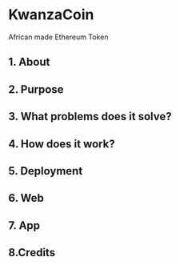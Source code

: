 # KwanzaCoin
African made Ethereum Token

## 1. About

## 2. Purpose

## 3. What problems does it solve?

## 4. How does it work?

## 5. Deployment

## 6. Web

## 7. App

## 8.Credits
